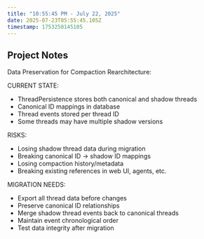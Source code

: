 ```yaml
---
title: "10:55:45 PM - July 22, 2025"
date: 2025-07-23T05:55:45.105Z
timestamp: 1753250145105
---
```


## Project Notes

Data Preservation for Compaction Rearchitecture:

CURRENT STATE:
- ThreadPersistence stores both canonical and shadow threads
- Canonical ID mappings in database
- Thread events stored per thread ID
- Some threads may have multiple shadow versions

RISKS:
- Losing shadow thread data during migration
- Breaking canonical ID → shadow ID mappings
- Losing compaction history/metadata
- Breaking existing references in web UI, agents, etc.

MIGRATION NEEDS:
- Export all thread data before changes
- Preserve canonical ID relationships  
- Merge shadow thread events back to canonical threads
- Maintain event chronological order
- Test data integrity after migration
